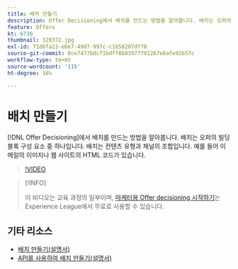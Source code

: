 ```yaml
---
title: 배치 만들기
description: Offer Decisioning에서 배치를 만드는 방법을 알아봅니다. 배치는 오퍼의 필수 빌딩 블록 구성 요소 중 하나입니다.
feature: Offers
kt: 6736
thumbnail: 329372.jpg
exl-id: 71d6fa23-e6e7-49d7-997c-c1b58207dff0
source-git-commit: 0ce7477bdcf1bdff8b83977791267e8afe92b57c
workflow-type: tm+mt
source-wordcount: '115'
ht-degree: 16%

---
```


# 배치 만들기

[!DNL Offer Decisioning]에서 배치를 만드는 방법을 알아봅니다. 배치는 오퍼의 빌딩 블록 구성 요소 중 하나입니다. 배치는 컨텐츠 유형과 채널의 조합입니다. 예를 들어 이메일의 이미지나 웹 사이트의 HTML 코드가 있습니다.

>[!VIDEO](https://video.tv.adobe.com/v/329372?quality=12&learn=on)

>[!INFO]
>
> 이 비디오는 교육 과정의 일부이며, [마케터용 Offer decisioning 시작하기](https://experienceleague.adobe.com/?lang=ko-KR?recommended=ExperiencePlatform-U-1-2020.1.offerdecisioning)는 Experience League에서 무료로 사용할 수 있습니다.


## 기타 리소스

* [배치 만들기(설명서)](https://experienceleague.adobe.com/docs/journey-optimizer/using/offer-decisioniong/create-components/creating-placements.html)
* [API를 사용하여 배치 만들기(설명서)](https://experienceleague.adobe.com/docs/journey-optimizer/using/offer-decisioniong/api-reference/offers-api/placements/create.html)
